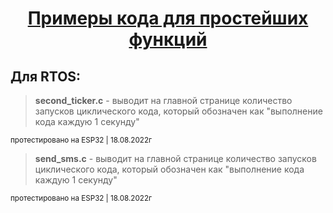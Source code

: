 <h1 dir="auto" style="text-align: center;"><span style="text-decoration: underline;"><strong>Примеры кода для простейших функций</strong></span></h1>
<h2><strong>Для RTOS:</strong></h2>
<blockquote><strong>second_ticker.c</strong> - выводит на главной странице количество запусков циклического кода, который обозначен как "выполнение кода каждую 1 секунду"</blockquote>
<p dir="auto" style="text-align: left;"><sub>протестировано на ESP32 | 18.08.2022г</sub></p>
<blockquote><strong>send_sms.c</strong> - выводит на главной странице количество запусков циклического кода, который обозначен как "выполнение кода каждую 1 секунду"</blockquote>
<p dir="auto" style="text-align: left;"><sub>протестировано на ESP32 | 18.08.2022г</sub></p>
